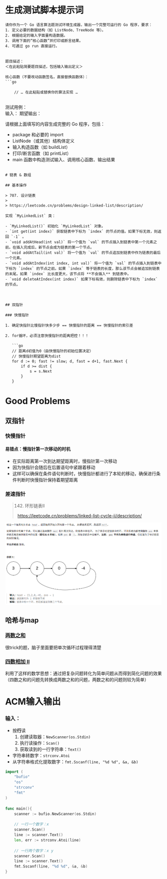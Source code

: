 # 生成测试脚本提示词

```
请你作为一个 Go 语言算法题测试环境生成器，输出一个完整可运行的 Go 程序，要求：
1. 定义必要的数据结构（如 ListNode、TreeNode 等）。
2. 根据给定的输入字面量构造数据。
3. 调用下面的“核心函数”并打印或断言结果。
4. 可通过 go run 直接运行。

 
题目描述：  
＜在此粘贴简要题目描述，包括输入输出定义＞  

核心函数（不要改动函数签名，直接替换函数体）：  
```go

    // … 在此粘贴或替换你的算法实现 …
    
```

测试用例：  
输入： 
期望输出： 


请根据上面填写的内容生成完整的 Go 程序，包括：  
- package 和必要的 import  
- ListNode（或其他）结构体定义  
- 输入构造函数（如 buildList）  
- 打印/断言函数（如 printList）  
- main 函数中构造测试输入、调用核心函数、输出结果  
```

# 链表 & 数组

## 基本操作

> 707. 设计链表
>
> https://leetcode.cn/problems/design-linked-list/description/

实现 `MyLinkedList` 类：

- `MyLinkedList()` 初始化 `MyLinkedList` 对象。
- `int get(int index)` 获取链表中下标为 `index` 的节点的值。如果下标无效，则返回 `-1` 。
- `void addAtHead(int val)` 将一个值为 `val` 的节点插入到链表中第一个元素之前。在插入完成后，新节点会成为链表的第一个节点。
- `void addAtTail(int val)` 将一个值为 `val` 的节点追加到链表中作为链表的最后一个元素。
- `void addAtIndex(int index, int val)` 将一个值为 `val` 的节点插入到链表中下标为 `index` 的节点之前。如果 `index` 等于链表的长度，那么该节点会被追加到链表的末尾。如果 `index` 比长度更大，该节点将 **不会插入** 到链表中。
- `void deleteAtIndex(int index)` 如果下标有效，则删除链表中下标为 `index` 的节点。



## 双指针

### 快慢指针

1. 确定快指针比慢指针快多少步 == 快慢指针的距离 == 快慢指针的索引差

2. for循环，必须注意快慢指针的距离把控！！！

   ```go
   // 距离d初值为0（由快慢指针的初始位置决定）
   // 快慢指针期望距离为dist
   for d := 0; fast != slow; d, fast = d+1, fast.Next {
       if d >= dist { 
           s = s.Next
       }
   }
```

# Good Problems

## 双指针

### 快慢指针

#### 易错点：慢指针第一次移动的时机

- 在实际距离第一次到达期望距离时，慢指针第一次移动
- 因为快指针会随后在后置语句中紧跟着移动
- 这样可以确保在条件语句判断时，快慢指针都进行了本轮的移动，确保进行条件判断时快慢指针保持着期望距离

### 差速指针

> 142. 环形链表II
>
> https://leetcode.cn/problems/linked-list-cycle-ii/description/

![image-20250417144833502](../images/image-20250417144833502.png)

## 哈希与map

### [两数之和](https://leetcode.cn/problems/two-sum/)

很trick的题，脑子里面要把单次循环过程理得清楚

### [四数相加 II](https://leetcode.cn/problems/4sum-ii/)

利用了这样的数学思想：通过把复杂问题转化为简单问题从而得到简化问题的效果（四数之和的问题先转换成两数之和的问题，两数之和的问题则较为简单）



# ACM输入输出

### 输入：

- 按**行**读
  1. 创建读取器：`NewScanner(os.Stdin)`
  2. 执行读操作：`Scan()`
  3. 获取读到的一行字符串：`Text() `
- 字符串转数字：`strconv.Atoi`
- 从字符串格式化提取数字：`fmt.Sscanf(line, "%d %d", &a, &b)`

```go
import (
	"bufio"
	"os"
	"strconv"
    "fmt"
)

func main(){
   	scanner := bufio.NewScanner(os.Stdin)
    
    // 一行一个数字：x
    scanner.Scan()
    line := scanner.Text() 
    len, err := strconv.Atoi(line)    
    
    // 一行两个数字：x y
    scanner.Scan()
    line := scanner.Text() 
    fmt.Sscanf(line, "%d %d", &a, &b)
}
```

